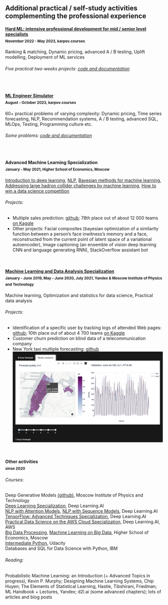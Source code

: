 ## Additional practical / self-study activities complementing the professional experience
#### [Hard ML: intensive professional development for mid / senior level specialists](https://lab.karpov.courses/certificate/87e1563c-832c-41dd-8a29-216fa82660cc/en/)<br><sub>November 2022 - May 2023, karpov.courses</sub>
Ranking & matching, Dynamic pricing, advanced A / B testing, Uplift modelling, Deployment of ML services<br>
###### <i>Five practical two-weeks projects:</i> [code and documentation](./)
<br>

#### [ML Engineer Simulator](https://lab.karpov.courses/live_certificate/953f01d2-cde7-415d-b60d-34cbe2be8f0f/)<br><sub>August - October 2023, karpov.courses</sub>
60+ practical problems of varying complexity: Dynamic pricing, Time series forecasting, NLP, Recommendation systems, A / B testing, advanced SQL, MLOps, Testing, Programming culture etc.
###### <i>Some problems:</i> [code and documentation](./ml_simulator)
<br>

#### Advanced Machine Learning Specialization<br><sub>January - May 2021, Higher School of Economics, Moscow</sub>

[Introduction to deep learning](https://www.coursera.org/account/accomplishments/certificate/86HZSGMSV58F),
[NLP](https://www.coursera.org/account/accomplishments/certificate/ATCRU4SVY8XC), 
[Bayesian methods for machine learning](https://www.coursera.org/account/accomplishments/certificate/GASYGRESHB7X), 
[Addressing large hadron collider challenges by machine learning](https://www.coursera.org/account/accomplishments/certificate/9GM595X2AU2U), 
[How to win a data science competition](https://www.coursera.org/account/accomplishments/certificate/9K7TCLFRHCTS)
###### <i>Projects:</i>

- Multiple sales prediction: [github](https://github.com/olip78/Predict_Future_Sales/); 78th place out of about 12 000 teams  [on Kaggle](https://www.kaggle.com/c/competitive-data-science-predict-future-sales/overview)
- Other projects: Facial composites (bayesian optimization of a similarity function between a person’s face inwitness’s memory and a face, reconstructed from the current point of latent space of a variational autoencoder), Image captioning (an ensemble of vision deep learning CNN and language generating RNN), StackOverflow assistant bot
<br>

#### [Machine Learning and Data Analysis Specialization](https://coursera.org/share/eb084366cd4cc9a157906a160cf6fc06)<br><sub>January - June 2019, May - June 2020, July 2021, Yandex  & Moscow Institute of Physics and Technology</sub>
Machine learning, Optimization and statistics for data science, Practical data analysis
###### <i>Projects:</i>

- Identification of a specific user by tracking logs of attended Web pages: [github](https://github.com/olip78/Catch-Me-If-You-Can.git); 10th place out of about 4 700 teams [on Kaggle](https://www.kaggle.com/c/catch-me-if-you-can-intruder-detection-through-webpage-session-tracking2/overview)
- Customer churn prediction on blind data of a telecommunication company
- New York taxi multiple forecasting: [github](./old/yellow_new_york_taxi/)
  ![](./img/two-tab-case.jpeg)
<br>

#### Other activities<br><sub>sinse 2020</sub>
<h6><i>Courses:</i></h6>

Deep Generative Models [(github)](./courses/DGM), Moscow Institute of Physics and Technology<br>
[Deep Learning Specialization](https://coursera.org/share/7202dee1718b83ba51cf5025d77db52a), Deep Learning.AI<br>
[NLP with Attention Models](https://coursera.org/share/8774cb15c597476489ff85dbffb5733f), [NLP with Sequence Models](https://coursera.org/share/c7fa4548b6d44097fe0519c4e44c78f0), Deep Learning.AI<br>
[TensorFlow: Advanced Techniques Specialization](https://coursera.org/share/a717322472a9b6eb8326412c7bd49eb4), Deep Learning.AI<br> 
[Practical Data Science on the AWS Cloud Specialization,](https://coursera.org/share/1a5642236ee215b97706042775eacb7e) Deep Learning.AI, AWS<br>
[Big Data Processing](https://coursera.org/share/cb969de28edcb92d36eaf86d2df70a30), [Machine Learning on Big Data](https://coursera.org/share/98c78924e2a0a6e34fb1f6aa79607bf9), Higher School of Economics, Moscow<br>
[Intermediate Python](https://confirm.udacity.com/CTA9GKXP), Udacity<br>
Databases and SQL for Data Science with Python, IBM
<h6><i>Reading:</i></h6>

Probabilistic Machine Learning: an Introduction (+ Advanced Topics in progress), Kevin P. Murphy; Designing Machine Learning Systems, Chip Huyen; The Elements of Statistical Learning, Hastie, Tibshirani, Friedman; ML Handbook + Lectures, Yandex; d2l.ai (some advanced chapters); lots of articles and blog posts